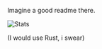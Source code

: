 Imagine a good readme there.

![Stats](https://github-readme-stats.vercel.app/api/top-langs/?username=gedon76&theme=tokyonight&show_icons=true&hide_border=true&layout=compact)

(I would use Rust, i swear)
